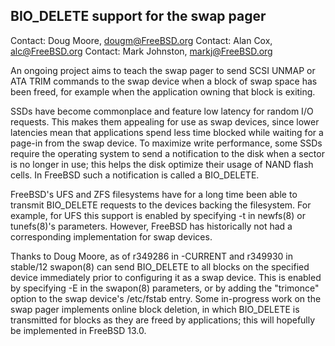 ## BIO_DELETE support for the swap pager ##

Contact: Doug Moore, <dougm@FreeBSD.org>
Contact: Alan Cox, <alc@FreeBSD.org>
Contact: Mark Johnston, <markj@FreeBSD.org>

An ongoing project aims to teach the swap pager to send SCSI UNMAP or
ATA TRIM commands to the swap device when a block of swap space has been
freed, for example when the application owning that block is exiting.

SSDs have become commonplace and feature low latency for random I/O
requests.  This makes them appealing for use as swap devices, since
lower latencies mean that applications spend less time blocked while
waiting for a page-in from the swap device.  To maximize write
performance, some SSDs require the operating system to send a
notification to the disk when a sector is no longer in use; this helps
the disk optimize their usage of NAND flash cells.  In FreeBSD such a
notification is called a BIO_DELETE.

FreeBSD's UFS and ZFS filesystems have for a long time been able to
transmit BIO_DELETE requests to the devices backing the filesystem.  For
example, for UFS this support is enabled by specifying -t in newfs(8) or
tunefs(8)'s parameters.  However, FreeBSD has historically not had a
corresponding implementation for swap devices.

Thanks to Doug Moore, as of r349286 in -CURRENT and r349930 in stable/12
swapon(8) can send BIO_DELETE to all blocks on the specified device
immediately prior to configuring it as a swap device.  This is enabled
by specifying -E in the swapon(8) parameters, or by adding the
"trimonce" option to the swap device's /etc/fstab entry.  Some
in-progress work on the swap pager implements online block deletion, in
which BIO_DELETE is transmitted for blocks as they are freed by
applications; this will hopefully be implemented in FreeBSD 13.0.

